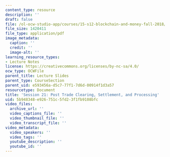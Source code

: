 ```yaml
---
content_type: resource
description: ''
draft: false
file: /ol-ocw-studio-app/courses/15-s12-blockchain-and-money-fall-2018/5b948348e926751c5fd23f1fb9108bfc_MIT15_S12F18_ses21.pdf
file_size: 1420411
file_type: application/pdf
image_metadata:
  caption: ''
  credit: ''
  image-alt: ''
learning_resource_types:
- Lecture Notes
license: https://creativecommons.org/licenses/by-nc-sa/4.0/
ocw_type: OCWFile
parent_title: Lecture Slides
parent_type: CourseSection
parent_uid: e593456a-d5c7-77f1-7d6d-00914f1d3a57
resourcetype: Document
title: 'Session 21: Post Trade Clearing, Settlement, and Processing'
uid: 5b948348-e926-751c-5fd2-3f1fb9108bfc
video_files:
  archive_url: ''
  video_captions_file: ''
  video_thumbnail_file: ''
  video_transcript_file: ''
video_metadata:
  video_speakers: ''
  video_tags: ''
  youtube_description: ''
  youtube_id: ''
---
```


